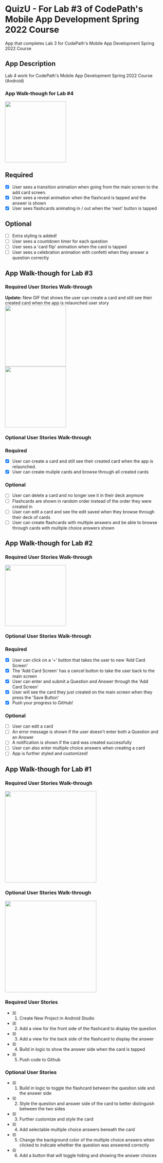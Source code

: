 # QuizU - For Lab #3 of CodePath's Mobile App Development Spring 2022 Course
App that completes Lab 3 for CodePath's Mobile App Development Spring 2022 Course

## App Description
Lab 4 work for CodePath's Mobile App Development Spring 2022 Course (Android)


### App Walk-though for Lab #4

<img src="http://recordit.co/tGx5j7krMl.gif" width=200><br>

## Required
- [x] User sees a transition animation when going from the main screen to the add card screen.
- [x] User sees a reveal animation when the flashcard is tapped and the answer is shown
- [x] User sees flashcards animating in / out when the 'next' button is tapped

## Optional
- [ ] Extra styling is added!
- [ ] User sees a countdown timer for each question
- [ ] User sees a 'card flip' animation when the card is tapped
- [ ] User sees a celebration animation with confetti when they answer a question correctly

## App Walk-though for Lab #3

### Required User Stories Walk-through
**Update:** New GIF that shows the user can create a card and still see their created card when the app is relaunched user story
<img src="http://recordit.co/7Ifv8tB1I0.gif" width=200><br>
<img src="http://recordit.co/UMk8yTrvqK.gif" width=200><br>

### Optional User Stories Walk-through

### Required
- [x] User can create a card and still see their created card when the app is relaunched.
- [x] User can create muliple cards and browse through all created cards

### Optional
- [ ] User can delete a card and no longer see it in their deck anymore
- [ ] Flashcards are shown in random order instead of the order they were created in
- [ ] User can edit a card and see the edit saved when they browse through their deck of cards
- [ ] User can create flashcards with multiple answers and be able to browse through cards with multiple choice answers shown

## App Walk-though for Lab #2
### Required User Stories Walk-through

<img src="http://recordit.co/z80Qrz7eXG.gif" width=200><br>

### Optional User Stories Walk-through

### Required
- [x] User can click on a ‘+’ button that takes the user to new ‘Add Card Screen’
- [x] The 'Add Card Screen' has a cancel button to take the user back to the main screen
- [x] User can enter and submit a Question and Answer through the 'Add Card Screen'
- [x] User will see the card they just created on the main screen when they press the 'Save Button'
- [x] Push your progress to GitHub!

### Optional
- [ ] User can edit a card
- [ ] An error message is shown if the user doesn't enter both a Question and an Answer
- [ ] A notification is shown if the card was created successfully
- [ ] User can also enter multiple choice answers when creating a card
- [ ] App is further styled and customized!

## App Walk-though for Lab #1

### Required User Stories Walk-through

<img src="http://recordit.co/dODhUN38hG.gif" width=300><br>

### Optional User Stories Walk-through

<img src="http://recordit.co/ftCpYPtviJ.gif" width=300><br>

### Required User Stories
- [x] 1. Create New Project in Android Studio
- [x] 2. Add a view for the front side of the flashcard to display the question
- [x] 3. Add a view for the back side of the flashcard to display the answer
- [x] 4. Build in logic to show the answer side when the card is tapped
- [x] 5. Push code to Github

### Optional User Stories
- [x] 1. Build in logic to toggle the flashcard between the question side and the answer side
- [x] 2. Style the question and answer side of the card to better distinguish between the two sides
- [x] 3. Further customize and style the card
- [x] 4. Add selectable multiple choice answers beneath the card
- [x] 5. Change the background color of the multiple choice answers when clicked to indicate whether the question was answered correctly
- [x] 6. Add a button that will toggle hiding and showing the answer choices
